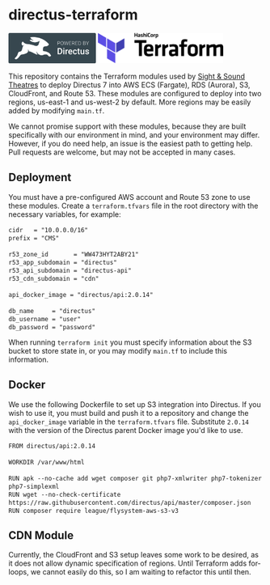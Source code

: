 # directus-terraform

<img src="/assets/directus.png?raw=true" height="60" alt="Directus Badge"> <img src="/assets/terraform.svg?raw=true" height="60" alt="Terraform Badge">

This repository contains the Terraform modules used by [Sight & Sound Theatres](https://sight-sound.com) to deploy Directus 7 into AWS ECS (Fargate), RDS (Aurora), S3, CloudFront, and Route 53. These modules are configured to deploy into two regions, us-east-1 and us-west-2 by default. More regions may be easily added by modifying `main.tf`.

We cannot promise support with these modules, because they are built specifically with our environment in mind, and your environment may differ. However, if you do need help, an issue is the easiest path to getting help. Pull requests are welcome, but may not be accepted in many cases.

## Deployment

You must have a pre-configured AWS account and Route 53 zone to use these modules. Create a `terraform.tfvars` file in the root directory with the necessary variables, for example:

```
cidr   = "10.0.0.0/16"
prefix = "CMS"

r53_zone_id       = "WW473HYT2ABY21"
r53_app_subdomain = "directus"
r53_api_subdomain = "directus-api"
r53_cdn_subdomain = "cdn"

api_docker_image = "directus/api:2.0.14" 

db_name     = "directus"
db_username = "user"
db_password = "password"
```

When running `terraform init` you must specify information about the S3 bucket to store state in, or you may modify `main.tf` to include this information.

## Docker

We use the following Dockerfile to set up S3 integration into Directus. If you wish to use it, you must build and push it to a repository and change the `api_docker_image` variable in the `terraform.tfvars` file. Substitute `2.0.14` with the version of the Directus parent Docker image you'd like to use.

```
FROM directus/api:2.0.14

WORKDIR /var/www/html

RUN apk --no-cache add wget composer git php7-xmlwriter php7-tokenizer php7-simplexml
RUN wget --no-check-certificate https://raw.githubusercontent.com/directus/api/master/composer.json
RUN composer require league/flysystem-aws-s3-v3
```

## CDN Module

Currently, the CloudFront and S3 setup leaves some work to be desired, as it does not allow dynamic specification of regions. Until Terraform adds for-loops, we cannot easily do this, so I am waiting to refactor this until then.